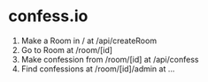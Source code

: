 # confess.io

1. Make a Room in / at /api/createRoom
2. Go to Room at /room/[id]
3. Make confession from /room/[id] at /api/confess
4. Find confessions at /room/[id]/admin at ...
